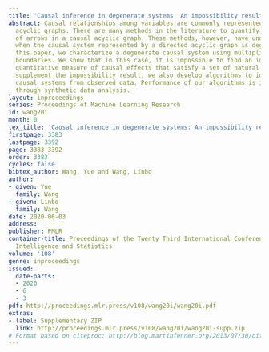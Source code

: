 ```yaml
---
title: 'Causal inference in degenerate systems: An impossibility result'
abstract: Causal relationships among variables are commonly represented via directed
  acyclic graphs. There are many methods in the literature to quantify the strength
  of arrows in a causal acyclic graph. These methods, however, have undesirable properties
  when the causal system represented by a directed acyclic graph is degenerate. In
  this paper, we characterize a degenerate causal system using multiplicity of Markov
  boundaries. We show that in this case, it is impossible to find an identifiable
  quantitative measure of causal effects that satisfy a set of natural criteria. To
  supplement the impossibility result, we also develop algorithms to identify degenerate
  causal systems from observed data. Performance of our algorithms is investigated
  through synthetic data analysis.
layout: inproceedings
series: Proceedings of Machine Learning Research
id: wang20i
month: 0
tex_title: 'Causal inference in degenerate systems: An impossibility result'
firstpage: 3383
lastpage: 3392
page: 3383-3392
order: 3383
cycles: false
bibtex_author: Wang, Yue and Wang, Linbo
author:
- given: Yue
  family: Wang
- given: Linbo
  family: Wang
date: 2020-06-03
address: 
publisher: PMLR
container-title: Proceedings of the Twenty Third International Conference on Artificial
  Intelligence and Statistics
volume: '108'
genre: inproceedings
issued:
  date-parts:
  - 2020
  - 6
  - 3
pdf: http://proceedings.mlr.press/v108/wang20i/wang20i.pdf
extras:
- label: Supplementary ZIP
  link: http://proceedings.mlr.press/v108/wang20i/wang20i-supp.zip
# Format based on citeproc: http://blog.martinfenner.org/2013/07/30/citeproc-yaml-for-bibliographies/
---
```


